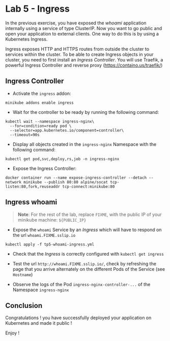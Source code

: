 # Lab 5 - Ingress

In the previous exercise, you have exposed the *whoami* application internally using a service of type ClusterIP.
Now you want to go public and open your application to external clients. One way to do this is by using a Kubernetes Ingress.

Ingress exposes HTTP and HTTPS routes from outside the cluster to services within the cluster.
To be able to create Ingress objects in your cluster, you need to first install an *Ingress Controller*.
You will use Traefik, a powerful Ingress Controller and reverse proxy (https://containo.us/traefik/)

## Ingress Controller

- Activate the `ingress` addon:

```shell
minikube addons enable ingress
```

- Wait for the controller to be ready by running the following command:

```shell
kubectl wait --namespace ingress-nginx\
  --for=condition=ready pod \
  --selector=app.kubernetes.io/component=controller\
  --timeout=90s
```

- Display all objects created in the `ingress-nginx` Namespace with the following command:

```shell
kubectl get pod,svc,deploy,rs,job -n ingress-nginx
```

- Expose the Ingress Controller:

```shell
docker container run --name expose-ingress-controller --detach --network minikube --publish 80:80 alpine/socat tcp-listen:80,fork,reuseaddr tcp-connect:minikube:80
```

## Ingress whoami

> **Note**: For the rest of the lab, replace `FIXME`, with the public IP of your minikube machine: `${PUBLIC_IP}`

- Expose the `whoami` Service by an _Ingress_ which will have to respond on the url `whoami.FIXME.sslip.io`

```shell
kubectl apply -f tp5-whoami-ingress.yml
```

- Check that the _Ingress_ is correctly configured with `kubectl get ingress`
- Test the url `http://whoami.FIXME.sslip.io/`, check by refreshing the page that you arrive alternately on the different Pods of the Service (see `Hostname`)

- Observe the logs of the Pod `ingress-nginx-controller-...` of the Namespace `ingress-nginx`


## Conclusion

Congratulations ! you have successfully deployed your application on Kubernetes and made it public !

Enjoy !
